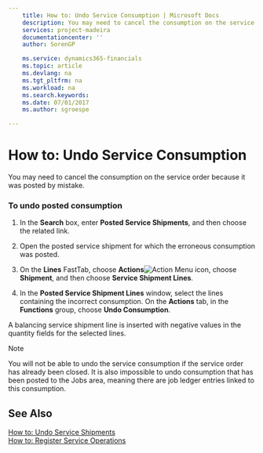 ```yaml
---
    title: How to: Undo Service Consumption | Microsoft Docs
    description: You may need to cancel the consumption on the service order because it was posted by mistake.
    services: project-madeira
    documentationcenter: ''
    author: SorenGP

    ms.service: dynamics365-financials
    ms.topic: article
    ms.devlang: na
    ms.tgt_pltfrm: na
    ms.workload: na
    ms.search.keywords:
    ms.date: 07/01/2017
    ms.author: sgroespe

---
```

# How to: Undo Service Consumption
You may need to cancel the consumption on the service order because it was posted by mistake.  
  
### To undo posted consumption  
  
1.  In the **Search** box, enter **Posted Service Shipments**, and then choose the related link.  
  
2.  Open the posted service shipment for which the erroneous consumption was posted.  
  
3.  On the **Lines** FastTab, choose **Actions**![Action Menu icon](../media/actionmenuicon.png "actionMenuIcon"), choose **Shipment**, and then choose **Service Shipment Lines**.  
  
4.  In the **Posted Service Shipment Lines** window, select the lines containing the incorrect consumption. On the **Actions** tab, in the **Functions** group, choose **Undo Consumption**.  
  
 A balancing service shipment line is inserted with negative values in the quantity fields for the selected lines.  
  
> [!NOTE]  
>  You will not be able to undo the service consumption if the service order has already been closed. It is also impossible to undo consumption that has been posted to the Jobs area, meaning there are job ledger entries linked to this consumption.  
  
## See Also  
 [How to: Undo Service Shipments](../how-to-undo-service-shipments.md)   
 [How to: Register Service Operations](../how-to-register-service-operations.md)